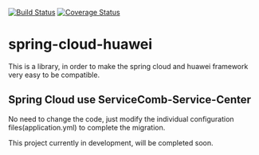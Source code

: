 [![Build Status](https://travis-ci.org/huaweicloud/spring-cloud-huawei.svg?branch=master)](https://travis-ci.org/huaweicloud/spring-cloud-huawei)
[![Coverage Status](https://coveralls.io/repos/github/huaweicloud/spring-cloud-huawei/badge.svg?branch=master)](https://coveralls.io/github/huaweicloud/spring-cloud-huawei?branch=master)
# spring-cloud-huawei

This is a library, in order to make the spring cloud and huawei framework very easy to be compatible.

## Spring Cloud use ServiceComb-Service-Center
No need to change the code, just modify the individual configuration files(application.yml) to complete the migration.

This project currently in development, will be completed soon.

